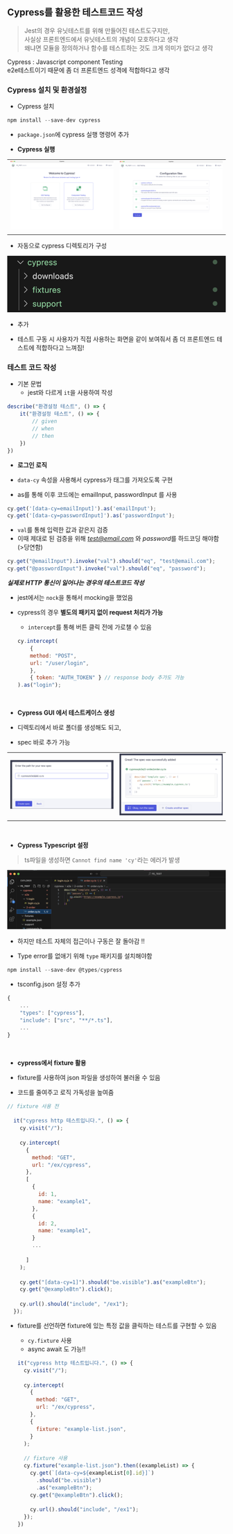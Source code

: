 ## Cypress를 활용한 테스트코드 작성

> Jest의 경우 유닛테스트를 위해 만들어진 테스트도구지만,   
사실상 프론트엔드에서 유닛테스트의 개념이 모호하다고 생각   
왜냐면 모듈을 정의하거나 함수를 테스트하는 것도 크게 의미가 없다고 생각

Cypress : Javascript component Testing   
e2e테스트이기 때문에 좀 더 프론트엔드 성격에 적합하다고 생각

### Cypress 설치 및 환경설정

- Cypress 설치

```jsx
npm install --save-dev cypress
```

- `package.json`에 cypress 실행 명령어 추가
 
- **Cypress 실행**

|||
|---|---|
|![cypress](../image/cypress1.png)|![cypress](../image/cypress2.png)|
|||

- 자동으로 cypress 디렉토리가 구성

![cypress](../Image/cypress3.png)

- 추가

- 테스트 구동 시 사용자가 직접 사용하는 화면을 같이 보여줘서 좀 더 프론트엔드 테스트에 적합하다고 느껴짐!

### 테스트 코드 작성

- 기본 문법
    - jest와 다르게 `it`을 사용하여 작성

```jsx
describe("환경설정 테스트", () => {
    it("환경설정 테스트", () => {
        // given
        // when
        // then     
    })
})
```

- **로그인 로직**

- `data-cy` 속성을 사용해서 cypress가 태그를 가져오도록 구현
- as를 통해 이후 코드에는 emailInput, passwordInput 를 사용

```jsx
cy.get('[data-cy=emailInput]').as('emailInput');
cy.get('[data-cy=passwordInput]').as('passwordInput');
``` 

- `val`를 통해 입력한 값과 같은지 검증
- 이때 제대로 된 검증을 위해 *test@email.com* 와 *password*를 하드코딩 해야함 (>당연함)

```jsx
cy.get("@emailInput").invoke("val").should("eq", "test@email.com");
cy.get("@passwordInput").invoke("val").should("eq", "password");
```

***실제로 HTTP 통신이 일어나는 경우의 테스트코드 작성***

- jest에서는 `nock`을 통해서 mocking을 했었음
- cypress의 경우 **별도의 패키지 없이 request 처리가 가능**

    - `intercept`를 통해 버튼 클릭 전에 가로챌 수 있음

    ```jsx
    cy.intercept(
        {
        method: "POST",
        url: "/user/login",
        },
        { token: "AUTH_TOKEN" } // response body 추가도 가능
    ).as("login");
    ```

<br/>

- **Cypress GUI 에서 테스트케이스 생성**

- 디렉토리에서 바로 폴더를 생성해도 되고,
- spec 바로 추가 가능

|||
|---|---|
|![cypress](../image/cypress6.png)|![cypress](../image/cypress4.png)|
|||

<br/>

- **Cypress Typescript 설정**

> ts파일을 생성하면 `Cannot find name 'cy'`라는 에러가 발생

![cypress](../Image/cypress5.png)

- 하지만 테스트 자체의 접근이나 구동은 잘 돌아감 !!


- Type error를 없애기 위해 `type` 패키지를 설치해야함

```jsx
npm install --save-dev @types/cypress
```

- tsconfig.json 설정 추가

```jsx
{
	...
	"types": ["cypress"],
	"include": ["src", "**/*.ts"],
	...
}
```

<br/>

- **cypress에서 fixture 활용**

- fixture를 사용하여 json 파일을 생성하여 불러올 수 있음
- 코드를 줄여주고 로직 가독성을 높여줌

```jsx
// fixture 사용 전

  it("cypress http 테스트입니다.", () => {
    cy.visit("/");

    cy.intercept(
      {
        method: "GET",
        url: "/ex/cypress",
      },
      [
        {
          id: 1,
          name: "example1",
        },
        {
          id: 2,
          name: "example1",
        }
        ...

      ]
    );

    cy.get("[data-cy=1]").should("be.visible").as("exampleBtn");
    cy.get("@exampleBtn").click();

    cy.url().should("include", "/ex1");
  });
  ```

- fixture를 선언하면 fixture에 있는 특정 값을 클릭하는 테스트를 구현할 수 있음

    - `cy.fixture` 사용
    - async await 도 가능!!

  ```jsx
  it("cypress http 테스트입니다.", () => {
    cy.visit("/");

    cy.intercept(
      {
        method: "GET",
        url: "/ex/cypress",
      },
      {
        fixture: "example-list.json",
      }
    );

    // fixture 사용
    cy.fixture("example-list.json").then((exampleList) => {
      cy.get(`[data-cy=${exampleList[0].id}]`)
        .should("be.visible")
        .as("exampleBtn");
      cy.get("@exampleBtn").click();

      cy.url().should("include", "/ex1");
    });
  })
  ```

